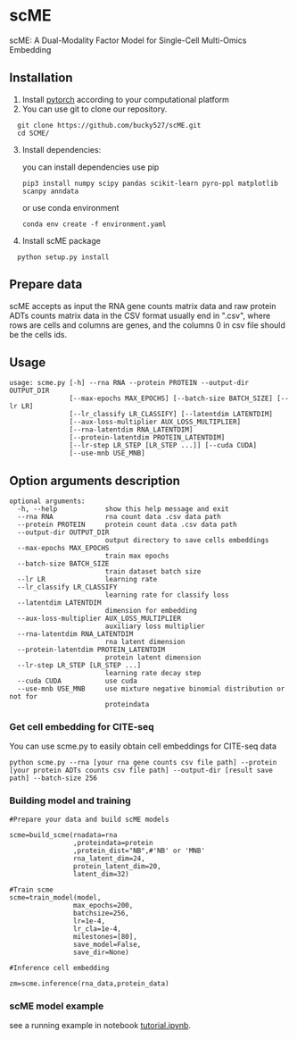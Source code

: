 # scME

scME: A Dual-Modality Factor Model for Single-Cell Multi-Omics Embedding

## Installation

1. Install [pytorch](https://pytorch.org/get-started/locally/) according to your computational platform
2. You can use git to clone our repository.

```
  git clone https://github.com/bucky527/scME.git
  cd SCME/
```

3. Install dependencies:

   you can install dependencies use pip

   ```
   pip3 install numpy scipy pandas scikit-learn pyro-ppl matplotlib scanpy anndata
   ```

   or use conda environment

   ```
   conda env create -f environment.yaml
   ```
4. Install scME package

```
  python setup.py install
```

## Prepare data

scME accepts as input the  RNA gene counts matrix data and raw protein ADTs counts matrix data in the CSV format usually end in ".csv", where rows are cells and columns are genes, and the columns 0 in csv file should be the cells ids.

## Usage

```
usage: scme.py [-h] --rna RNA --protein PROTEIN --output-dir OUTPUT_DIR
               [--max-epochs MAX_EPOCHS] [--batch-size BATCH_SIZE] [--lr LR]
               [--lr_classify LR_CLASSIFY] [--latentdim LATENTDIM]
               [--aux-loss-multiplier AUX_LOSS_MULTIPLIER]
               [--rna-latentdim RNA_LATENTDIM]
               [--protein-latentdim PROTEIN_LATENTDIM]
               [--lr-step LR_STEP [LR_STEP ...]] [--cuda CUDA]
               [--use-mnb USE_MNB]

```

## Option arguments description

```
optional arguments:
  -h, --help            show this help message and exit
  --rna RNA             rna count data .csv data path
  --protein PROTEIN     protein count data .csv data path
  --output-dir OUTPUT_DIR
                        output directory to save cells embeddings
  --max-epochs MAX_EPOCHS
                        train max epochs
  --batch-size BATCH_SIZE
                        train dataset batch size
  --lr LR               learning rate
  --lr_classify LR_CLASSIFY
                        learning rate for classify loss
  --latentdim LATENTDIM
                        dimension for embedding
  --aux-loss-multiplier AUX_LOSS_MULTIPLIER
                        auxiliary loss multiplier
  --rna-latentdim RNA_LATENTDIM
                        rna latent dimension
  --protein-latentdim PROTEIN_LATENTDIM
                        protein latent dimension
  --lr-step LR_STEP [LR_STEP ...]
                        learning rate decay step
  --cuda CUDA           use cuda
  --use-mnb USE_MNB     use mixture negative binomial distribution or not for
                        proteindata
```

### Get cell embedding for CITE-seq

You can use scme.py to easily obtain cell embeddings for CITE-seq data

```
python scme.py --rna [your rna gene counts csv file path] --protein [your protein ADTs counts csv file path] --output-dir [result save path] --batch-size 256
```

### Building model and training

```
#Prepare your data and build scME models

scme=build_scme(rnadata=rna
                ,proteindata=protein
                ,protein_dist="NB",#'NB' or 'MNB'
                rna_latent_dim=24,
                protein_latent_dim=20,
                latent_dim=32)

#Train scme
scme=train_model(model,
                max_epochs=200,
                batchsize=256,
                lr=1e-4,
                lr_cla=1e-4,
                milestones=[80],
                save_model=False,
                save_dir=None)

#Inference cell embedding

zm=scme.inference(rna_data,protein_data) 

```

### scME model example

see a running example in notebook [tutorial.ipynb]().

